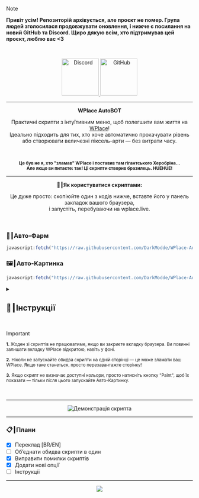 <!-- > [!IMPORTANT]  -->
<!-- > **Якщо ви з Америки або іншої країни, не хвилюйтеся: скрипти визначають ваше місцезнаходження та автоматично перекладуться.**  -->


> [!NOTE]
> **Привіт усім! Репозиторій архівується, але проєкт не помер. Група людей зголосилася продовжувати оновлення, і нижче є посилання на новий GitHub та Discord. Щиро дякую всім, хто підтримував цей проєкт, люблю вас <3**
<br>

<p align="center">
  <a href="https://discord.gg/dtxqAxqSET">
    <img src="https://img.shields.io/badge/Discord-7289DA?style=for-the-badge&logo=discord&logoColor=white" alt="Discord" height="100">
  </a>
  <a href="https://github.com/Wplace-AutoBot/WPlace-AutoBOT">
    <img src="https://img.shields.io/badge/GitHub-181717?style=for-the-badge&logo=github&logoColor=white" alt="GitHub" height="100">
  </a>
</p>

---

<p align="center"><strong>WPlace AutoBOT</strong></p>

<p align="center">
  Практичні скрипти з інтуїтивним меню, щоб полегшити вам життя на <a href="https://wplace.live" target="_blank">WPlace</a>!<br>
  Ідеально підходить для тих, хто хоче автоматично прокачувати рівень або створювати величезні піксель-арти — без витрати часу.
</p>

<br>

<p align="center">
  <sub><strong>Це був не я, хто "зламав" WPlace і поставив там гігантського Херобріна...<br>
  Але якщо ви питаєте: так! Ці скрипти створив бразилець. HUEHUE!</strong></sub>
</p>

---

<p align="center"><strong>🚀┃Як користуватися скриптами:</strong></p>

<p align="center">
  Це дуже просто: скопіюйте один з кодів нижче, вставте його у панель закладок вашого браузера,<br>
  і запустіть, перебуваючи на wplace.live.
</p>

<br>

### 🎯┃Авто-Фарм

```js
javascript:fetch("https://raw.githubusercontent.com/DarkModde/WPlace-AutoBOT/refs/heads/main/Auto-Farm.js").then(t=>t.text()).then(eval);
```

### 🖼️┃Авто-Картинка

```js
javascript:fetch("https://raw.githubusercontent.com/DarkModde/WPlace-AutoBOT/refs/heads/main/Auto-Image.js").then(t=>t.text()).then(eval);
```

<details>
  <summary><h2>📖┃Інструкції</h2></summary>

---

![Частина 1](https://i.imgur.com/yneG5if.png)

---

![Частина 2](https://i.imgur.com/ZRpU0wZ.png)

---

![Частина 3](https://i.imgur.com/lfjfcEw.png)

</details>


<br>

> [!IMPORTANT]
> <p><sub><strong>1.</strong> Жоден зі скриптів не працюватиме, якщо ви закриєте вкладку браузера. Ви повинні залишати вкладку WPlace відкритою, навіть у фоні.</sub></p>
> <p><sub><strong>2.</strong> Ніколи не запускайте обидва скрипти на одній сторінці — це може зламати ваш WPlace. Якщо таке станеться, просто перезавантажте сторінку!</sub></p>
> <p><sub><strong>3.</strong> Якщо скрипт не визначає доступні кольори, просто натисніть кнопку "Paint", щоб їх показати — тільки після цього запускайте Авто-Картинку.</sub></p>

<br>

---

<p align="center">
  <img src="https://i.imgur.com/VbHh9jI.png" alt="Демонстрація скрипта"/>
</p>

---

### 📋┃Плани

- [x] Переклад [BR/EN]  
- [ ] Об’єднати обидва скрипти в один  
- [x] Виправити помилки скриптів  
- [x] Додати нові опції
- [ ] Інструкції

---

<p align="center">
  <a href="#"><img src="https://komarev.com/ghpvc/?username=WPlace-AutoBOT&style=for-the-badge&label=Перегляди:&color=gray"/></a>
</p>
